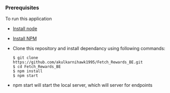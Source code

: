 
### Prerequisites

To run this application

* [Install node](https://nodejs.org/en/download/)
* [Install NPM](https://www.npmjs.com/get-npm)
* Clone this repository and install dependancy using following commands:

      $ git clone https://github.com/akulkarnihawk1995/Fetch_Rewards_BE.git
      $ cd Fetch_Rewards_BE
      $ npm install
      $ npm start

* npm start will start the local server, which will server for endpoints

